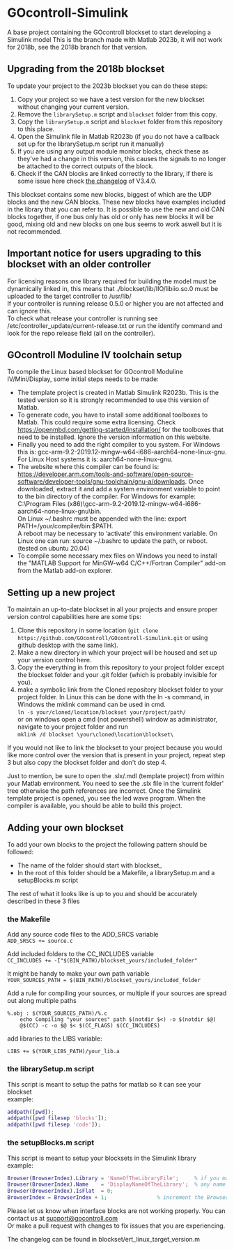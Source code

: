 # GOcontroll-Simulink
A base project containing the GOcontroll blockset to start developing a Simulink model
This is the branch made with Matlab 2023b, it will not work for 2018b, see the 2018b branch for that version.

## Upgrading from the 2018b blockset

To update your project to the 2023b blockset you can do these steps:
1. Copy your project so we have a test version for the new blockset without changing your current version.
2. Remove the `librarySetup.m` script and `blockset` folder from this copy.
3. Copy the `librarySetup.m` script and `blockset` folder from this repository to this place.
4. Open the Simulink file in Matlab R2023b (if you do not have a callback set up for the librarySetup.m script run it manually)
5. If you are using any output module monitor blocks, check these as they've had a change in this version, this causes the signals to no longer be attached to the correct outputs of the block.
6. Check if the CAN blocks are linked correctly to the library, if there is some issue here check [the changelog](blockset/ert_linux_target_version.m) of V3.4.0.

This blockset contains some new blocks, biggest of which are the UDP blocks and the new CAN blocks. These new blocks have examples included in the library that you can refer to. It is possible to use the new and old CAN blocks together, if one bus only has old or only has new blocks it will be good, mixing old and new blocks on one bus seems to work aswell but it is not recommended.

## Important notice for users upgrading to this blockset with an older controller

For licensing reasons one library required for building the model must be dynamically linked in, this means that ./blockset/lib/IIO/libiio.so.0 must be uploaded to the target controller to /usr/lib/  
If your controller is running release 0.5.0 or higher you are not affected and can ignore this.  
To check what release your controller is running see /etc/controller_update/current-release.txt or run the identify command and look for the repo release field (all on the controller).

## GOcontroll Moduline IV toolchain setup

To compile the Linux based blockset for GOcontroll Moduline IV/Mini/Display, some initial steps needs to be made:
- The template project is created in Matlab Simulink R2023b. This is the tested version so it is strongly recommended to use this version of Matlab.
- To generate code, you have to install some additional toolboxes to Matlab. This could require some extra licensing. Check https://openmbd.com/getting-started/installation/ for the toolboxes that need to be installed. Ignore the version information on this website.
- Finally you need to add the right compiler to you system. For Windows this is: gcc-arm-9.2-2019.12-mingw-w64-i686-aarch64-none-linux-gnu.  
    For Linux Host systems it is:  aarch64-none-linux-gnu.
- The website where this compiler can be found is: https://developer.arm.com/tools-and-software/open-source-software/developer-tools/gnu-toolchain/gnu-a/downloads. Once downloaded, extract it and add a system environment variable to point to the bin directory of the compiler. For Windows for example: C:\Program Files (x86)\gcc-arm-9.2-2019.12-mingw-w64-i686-aarch64-none-linux-gnu\bin.  
On Linux ~/.bashrc must be appended with the line: export PATH=/your/compiler/bin:$PATH.  
A reboot may be necessary to ‘activate’ this environment variable. On Linux one can run: source ~/.bashrc to update the path, or reboot.
(tested on ubuntu 20.04)
- To compile some necessary mex files on Windows you need to install the "MATLAB Support for MinGW-w64 C/C++/Fortran Compiler" add-on from the Matlab add-on explorer.

## Setting up a new project

To maintain an up-to-date blockset in all your projects and ensure proper version control capabilities here are some tips:
1. Clone this repository in some location (`git clone https://github.com/GOcontroll/GOcontroll-Simulink.git` or using github desktop with the same link).
2. Make a new directory in which your project will be housed and set up your version control here.
3. Copy the everything in from this repository to your project folder except the blockset folder and your .git folder (which is probably invisible for you).
4. make a symbolic link from the Cloned repository blockset folder to your project folder. In Linux this can be done with the ln -s command, in Windows the mklink command can be used in cmd.  
`ln -s your/cloned/location/blockset your/project/path/`  
or on windows open a cmd (not powershell) window as administrator, navigate to your project folder and run  
`mklink /d blockset \your\cloned\location\blockset\`

If you would not like to link the blockset to your project because you would like more control over the version that is present in your project, repeat step 3 but also copy the blockset folder and don't do step 4.

Just to mention, be sure to open the .slx/.mdl (template project) from within your Matlab environment. You need to see the .slx file in the ‘current folder’ tree otherwise the path references are incorrect. Once the Simulink template project is opened, you see the led wave program. When the compiler is available, you should be able to build this project.

## Adding your own blockset

To add your own blocks to the project the following pattern should be followed:
- The name of the folder should start with blockset_
- In the root of this folder should be a Makefile, a librarySetup.m and a setupBlocks.m script

The rest of what it looks like is up to you and should be accurately described in these 3 files

### the Makefile

Add any source code files to the ADD_SRCS variable  
`ADD_SRSCS += source.c`

Add included folders to the CC_INCLUDES variable  
`CC_INCLUDES += -I"$(BIN_PATH)/blockset_yours/included_folder"`

It might be handy to make your own path variable  
`YOUR_SOURCES_PATH = $(BIN_PATH)/blockset_yours/included_folder`

Add a rule for compiling your sources, or multiple if your sources are spread out along multiple paths
```make
%.obj : $(YOUR_SOURCES_PATH)/%.c
	echo Compiling "your sources" path $(notdir $<) -o $(notdir $@)
	@$(CC) -c -o $@ $< $(CC_FLAGS) $(CC_INCLUDES)
```

add libraries to the LIBS variable:
```make
LIBS += $(YOUR_LIBS_PATH)/your_lib.a
```

### the librarySetup.m script

This script is meant to setup the paths for matlab so it can see your blockset  
example:
```matlab
addpath([pwd]);
addpath([pwd filesep 'blocks']);
addpath([pwd filesep 'code']);
```

### the setupBlocks.m script

This script is meant to setup your blocksets in the Simulink library  
example:
```matlab
Browser(BrowserIndex).Library = 'NameOfTheLibraryFile';  	% if you made blockset_test.slx/.mdl it would be blockset_test
Browser(BrowserIndex).Name    = 'DisplayNameOfTheLibrary';	% any name you wish
Browser(BrowserIndex).IsFlat  = 0;
BrowserIndex = BrowserIndex + 1; 				% increment the BrowserIndex with the amount of libraries that you have added so any other blocksets can be properly initialized aswell
```

Please let us know when interface blocks are not working properly. You can contact us at support@gocontroll.com  
Or make a pull request with changes to fix issues that you are experiencing.

The changelog can be found in blockset/ert_linux_target_version.m